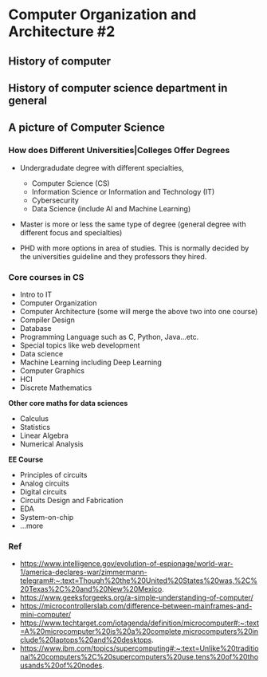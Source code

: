 # Computer Organization and Architecture #2

## History of computer 

## History of computer science department in general

##  A picture of Computer Science

### How does Different Universities|Colleges Offer Degrees

* Undergradudate degree with different specialties,

  * Computer Science (CS)
  * Information Science or Information and Technology (IT)
  * Cybersecurity
  * Data Science (include AI and Machine Learning)

* Master is more or less the same type of degree (general degree with different focus and specialties)
* PHD with more options in area of studies. This is normally decided by the universities guideline and they professors they hired.

### Core courses in CS

* Intro to IT
* Computer Organization
* Computer Architecture (some will merge the above two into one course)
* Compiler Design
* Database
* Programming Language such as C, Python, Java...etc.
* Special topics like web development
* Data science
* Machine Learning including Deep Learning
* Computer Graphics
* HCI
* Discrete Mathematics

**Other core maths for data sciences**

* Calculus
* Statistics
* Linear Algebra
* Numerical Analysis

**EE Course**

* Principles of circuits
* Analog circuits
* Digital circuits
* Circuits Design and Fabrication
* EDA
* System-on-chip
* ...more






### Ref

* https://www.intelligence.gov/evolution-of-espionage/world-war-1/america-declares-war/zimmermann-telegram#:~:text=Though%20the%20United%20States%20was,%2C%20Texas%2C%20and%20New%20Mexico.
* https://www.geeksforgeeks.org/a-simple-understanding-of-computer/
* https://microcontrollerslab.com/difference-between-mainframes-and-mini-computer/
* https://www.techtarget.com/iotagenda/definition/microcomputer#:~:text=A%20microcomputer%20is%20a%20complete,microcomputers%20include%20laptops%20and%20desktops.
* https://www.ibm.com/topics/supercomputing#:~:text=Unlike%20traditional%20computers%2C%20supercomputers%20use,tens%20of%20thousands%20of%20nodes.